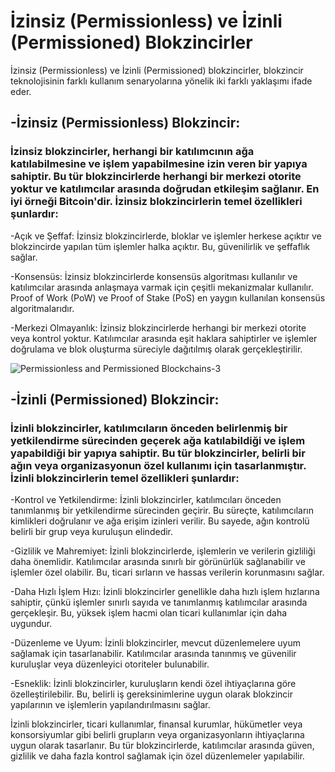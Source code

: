 # 		İzinsiz (Permissionless) ve İzinli (Permissioned) Blokzincirler

İzinsiz (Permissionless) ve İzinli (Permissioned) blokzincirler, blokzincir teknolojisinin farklı kullanım senaryolarına yönelik iki farklı yaklaşımı ifade eder.

## -İzinsiz (Permissionless) Blokzincir:
	
### İzinsiz blokzincirler, herhangi bir katılımcının ağa katılabilmesine ve işlem yapabilmesine izin veren bir yapıya sahiptir. Bu tür blokzincirlerde herhangi bir merkezi otorite yoktur ve katılımcılar arasında doğrudan etkileşim sağlanır. En iyi örneği Bitcoin'dir. İzinsiz blokzincirlerin temel özellikleri şunlardır:

-Açık ve Şeffaf: İzinsiz blokzincirlerde, bloklar ve işlemler herkese açıktır ve blokzincirde yapılan tüm işlemler halka açıktır. Bu, güvenilirlik ve şeffaflık sağlar.

-Konsensüs: İzinsiz blokzincirlerde konsensüs algoritması kullanılır ve katılımcılar arasında anlaşmaya varmak için çeşitli mekanizmalar kullanılır. Proof of Work (PoW) ve Proof of Stake (PoS) en yaygın kullanılan konsensüs algoritmalarıdır.

-Merkezi Olmayanlık: İzinsiz blokzincirlerde herhangi bir merkezi otorite veya kontrol yoktur. Katılımcılar arasında eşit haklara sahiptirler ve işlemler doğrulama ve blok oluşturma süreciyle dağıtılmış olarak gerçekleştirilir.

![Permissionless and Permissioned Blockchains-3](https://github.com/umaysafak/Blockchain-Temelleri/assets/83416728/45f420cf-20a9-492c-9616-409ed5ff7f91)

## -İzinli (Permissioned) Blokzincir:

### İzinli blokzincirler, katılımcıların önceden belirlenmiş bir yetkilendirme sürecinden geçerek ağa katılabildiği ve işlem yapabildiği bir yapıya sahiptir. Bu tür blokzincirler, belirli bir ağın veya organizasyonun özel kullanımı için tasarlanmıştır. İzinli blokzincirlerin temel özellikleri şunlardır:

-Kontrol ve Yetkilendirme: İzinli blokzincirler, katılımcıları önceden tanımlanmış bir yetkilendirme sürecinden geçirir. Bu süreçte, katılımcıların kimlikleri doğrulanır ve ağa erişim izinleri verilir. Bu sayede, ağın kontrolü belirli bir grup veya kuruluşun elindedir.

-Gizlilik ve Mahremiyet: İzinli blokzincirlerde, işlemlerin ve verilerin gizliliği daha önemlidir. Katılımcılar arasında sınırlı bir görünürlük sağlanabilir ve işlemler özel olabilir. Bu, ticari sırların ve hassas verilerin korunmasını sağlar.

-Daha Hızlı İşlem Hızı: İzinli blokzincirler genellikle daha hızlı işlem hızlarına sahiptir, çünkü işlemler sınırlı sayıda ve tanımlanmış katılımcılar arasında gerçekleşir. Bu, yüksek işlem hacmi olan ticari kullanımlar için daha uygundur.

-Düzenleme ve Uyum: İzinli blokzincirler, mevcut düzenlemelere uyum sağlamak için tasarlanabilir. Katılımcılar arasında tanınmış ve güvenilir kuruluşlar veya düzenleyici otoriteler bulunabilir.

-Esneklik: İzinli blokzincirler, kuruluşların kendi özel ihtiyaçlarına göre özelleştirilebilir. Bu, belirli iş gereksinimlerine uygun olarak blokzincir yapılarının ve işlemlerin yapılandırılmasını sağlar.

İzinli blokzincirler, ticari kullanımlar, finansal kurumlar, hükümetler veya konsorsiyumlar gibi belirli grupların veya organizasyonların ihtiyaçlarına uygun olarak tasarlanır. Bu tür blokzincirlerde, katılımcılar arasında güven, gizlilik ve daha fazla kontrol sağlamak için özel düzenlemeler yapılabilir.
